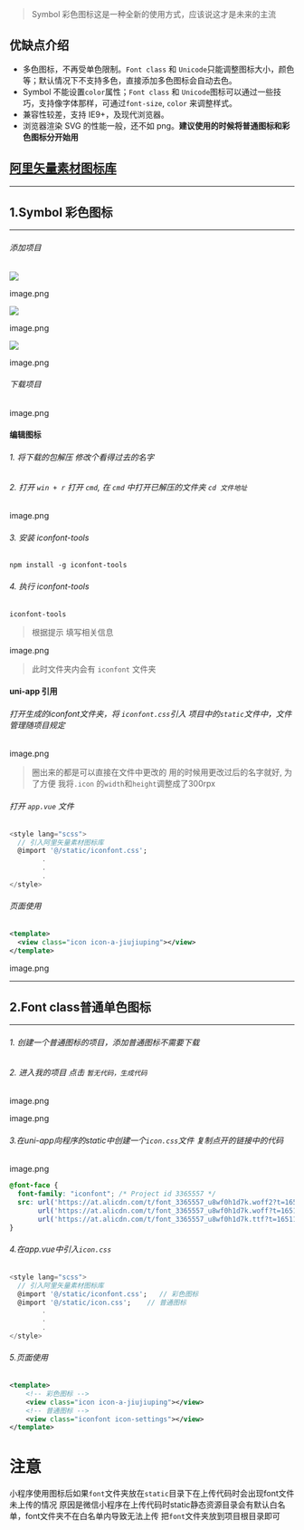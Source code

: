 
> Symbol 彩色图标这是一种全新的使用方式，应该说这才是未来的主流

## 优缺点介绍

+   多色图标，不再受单色限制。`Font class` 和 `Unicode`只能调整图标大小，颜色等；默认情况下不支持多色，直接添加多色图标会自动去色。
+   Symbol 不能设置`color`属性；`Font class` 和 `Unicode`图标可以通过一些技巧，支持像字体那样，可通过`font-size`, `color` 来调整样式。
+   兼容性较差，支持 IE9+，及现代浏览器。
+   浏览器渲染 SVG 的性能一般，还不如 png。**建议使用的时候将普通图标和彩色图标分开始用**

## [阿里矢量素材图标库](https://links.jianshu.com/go?to=https%3A%2F%2Fwww.iconfont.cn%2Fhome%2Findex)

* * *

## 1.Symbol 彩色图标

* * *

###### 添加项目

![](https://upload-images.jianshu.io/upload_images/23175847-3178c6e55d704b01.png?imageMogr2/auto-orient/strip|imageView2/2/w/1200/format/webp)

image.png

  

![](https://upload-images.jianshu.io/upload_images/23175847-93964808fb454c80.png?imageMogr2/auto-orient/strip|imageView2/2/w/1200/format/webp)

image.png

![](https://upload-images.jianshu.io/upload_images/23175847-fe72569c8532b055.png?imageMogr2/auto-orient/strip|imageView2/2/w/327/format/webp)

image.png

###### 下载项目

image.png

#### 编辑图标

###### 1\. 将下载的包解压 修改个看得过去的名字

###### 2\. 打开 `win + r` 打开 `cmd`, 在 `cmd` 中打开已解压的文件夹 `cd 文件地址`

image.png

###### 3\. 安装 iconfont-tools

```undefined
npm install -g iconfont-tools
```

###### 4\. 执行 iconfont-tools

```undefined
iconfont-tools
```

> 根据提示 填写相关信息

image.png

> 此时文件夹内会有 `iconfont` 文件夹

#### uni-app 引用

###### 打开生成的iconfont文件夹，将 `iconfont.css`引入 项目中的`static`文件中，文件管理随项目规定

image.png

> 圈出来的都是可以直接在文件中更改的 用的时候用更改过后的名字就好, 为了方便 我将`.icon` 的`width`和`height`调整成了300rpx

###### 打开 `app.vue` 文件

```dart
<style lang="scss">
  // 引入阿里矢量素材图标库
  @import '@/static/iconfont.css';
        .
        .
        .
</style>
```

###### 页面使用

```xml
<template>
  <view class="icon icon-a-jiujiuping"></view>
</template>
```

image.png

* * *

## 2.Font class普通单色图标

* * *

###### 1\. 创建一个普通图标的项目，添加普通图标不需要下载

###### 2\. 进入我的项目 点击 `暂无代码，生成代码`

image.png

  

image.png

###### 3.在uni-app向程序的static中创建一个`icon.css`文件 复制点开的链接中的代码

image.png

```css
@font-face {
  font-family: "iconfont"; /* Project id 3365557 */
  src: url('https://at.alicdn.com/t/font_3365557_u8wf0h1d7k.woff2?t=1651127283524') format('woff2'),
       url('https://at.alicdn.com/t/font_3365557_u8wf0h1d7k.woff?t=1651127283524') format('woff'),
       url('https://at.alicdn.com/t/font_3365557_u8wf0h1d7k.ttf?t=1651127283524') format('truetype');
}
```

###### 4.在app.vue中引入`icon.css`

```dart
<style lang="scss">
  // 引入阿里矢量素材图标库
  @import '@/static/iconfont.css';   // 彩色图标
  @import '@/static/icon.css';    // 普通图标
        .
        .
        .
</style>
```

###### 5.页面使用

```xml
<template>
    <!-- 彩色图标 -->
    <view class="icon icon-a-jiujiuping"></view>
    <!-- 普通图标 -->
    <view class="iconfont icon-settings"></view>
</template>
```
# 注意
小程序使用图标后如果`font`文件夹放在`static`目录下在上传代码时会出现font文件未上传的情况
原因是微信小程序在上传代码时static静态资源目录会有默认白名单，font文件夹不在白名单内导致无法上传
把`font`文件夹放到项目根目录即可
